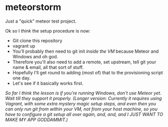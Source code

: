 # meteorstorm

Just a "quick" meteor test project.

Ok so I _think_ the setup procedure is now:
* Git clone this repository
* vagrant up
* You'll probably then need to git init _inside the VM_ because Meteor and Windows and oh god.
* Therefore you'll also need to add a remote, set upstream, tell git your name & email, all that sort of stuff.
* Hopefully I'll get round to adding (most of) that to the provisioning script one day.
* Let's see if it basically works first.

_So far I think the lesson is if you're running Windows, don't use Meteor yet. Wait till they support it properly. (Longer version: Currently it requires using Vagrant, with some extra mystery magic setup steps, and even then you can only run git from within your VM, not from your host machine, so you have to configure a git setup all over again, and, and, and I JUST WANT TO MAKE MY APP GODDAMMIT.)_
